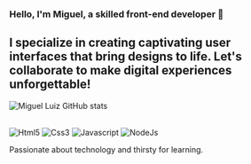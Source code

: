 ### Hello, I'm Miguel, a skilled front-end developer 👋

## I specialize in creating captivating user interfaces that bring designs to life. Let's collaborate to make digital experiences unforgettable!

![Miguel Luiz GitHub stats](https://github-readme-stats.vercel.app/api?username=Miigueru&show_icons=true&theme=dracula)

<div style= "Display: inline_block"><br/>
<img aling= 'center' alt='Html5' src='https://img.shields.io/badge/HTML5-E34F26?style=for-the-badge&logo=html5&logoColor=white'>
<img aling= 'center' alt='Css3' src='https://img.shields.io/badge/CSS3-1572B6?style=for-the-badge&logo=css3&logoColor=white'>
<img aling= 'center' alt='Javascript' src='https://img.shields.io/badge/JavaScript-323330?style=for-the-badge&logo=javascript&logoColor=F7DF1E'>
<img aling= 'center' alt='NodeJs' src='https://img.shields.io/badge/Node.js-43853D?style=for-the-badge&logo=node.js&logoColor=white'>
</div>

Passionate about technology and thirsty for learning.

